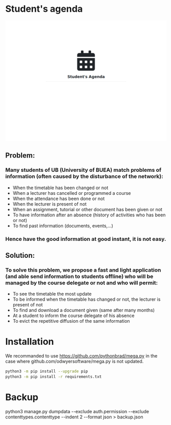# Student's agenda

![Image](https://github.com/pythonbrad/student_agenda/blob/master/snapshot.gif)

## Problem:
### Many students of UB (University of BUEA) match problems of information (often caused by the disturbance of the network):
- When the timetable has been changed or not
- When a lecturer has cancelled or programmed a course
- When the attendance has been done or not
- When the lecturer is present of not
- When an assignment, tutorial or other document has been given or not
- To have information after an absence (history of activities who has been or not)
- To find past information (documents, events,...)
### Hence have the good information at good instant, it is not easy.

## Solution:
### To solve this problem, we propose a fast and light application (and able send information to students offline) who will be managed by the course delegate or not and who will permit:
- To see the timetable the most update
- To be informed when the timetable has changed or not, the lecturer is present of not
- To find and download a document given (same after many months)
- At a student to inform the course delegate of his absence
- To evict the repetitive diffusion of the same information

# Installation
We recommanded to use https://github.com/pythonbrad/mega.py in the case where github.com/odwyersoftware/mega.py is not updated.
```sh
python3 -m pip install --upgrade pip
python3 -m pip install -r requirements.txt
```

# Backup
python3 manage.py dumpdata --exclude auth.permission --exclude contenttypes.contenttype --indent 2 --format json > backup.json